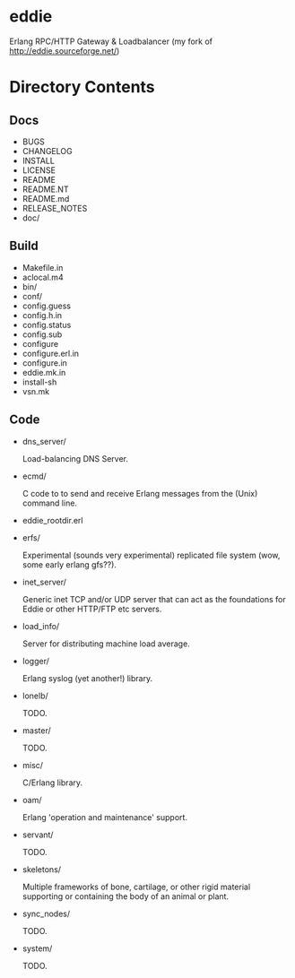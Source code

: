 eddie
=====

Erlang RPC/HTTP Gateway &amp; Loadbalancer (my fork of http://eddie.sourceforge.net/)


Directory Contents
==================

## Docs

* BUGS
* CHANGELOG
* INSTALL
* LICENSE
* README
* README.NT
* README.md
* RELEASE_NOTES
* doc/

## Build

* Makefile.in
* aclocal.m4
* bin/
* conf/
* config.guess
* config.h.in
* config.status
* config.sub
* configure
* configure.erl.in
* configure.in
* eddie.mk.in
* install-sh
* vsn.mk

## Code

* dns_server/

    Load-balancing DNS Server.

* ecmd/

    C code to to send and receive Erlang messages from the (Unix) command line.

* eddie_rootdir.erl

* erfs/

    Experimental (sounds very experimental) replicated file system (wow, some early erlang gfs??).

* inet_server/

    Generic inet TCP and/or UDP server that can act as the foundations for Eddie or other HTTP/FTP etc servers.

* load_info/

    Server for distributing machine load average.

* logger/

    Erlang syslog (yet another!) library.

* lonelb/

    TODO.

* master/

    TODO.

* misc/

    C/Erlang library.

* oam/

    Erlang 'operation and maintenance' support.

* servant/

    TODO.

* skeletons/

    Multiple frameworks of bone, cartilage, or other rigid material supporting or containing the body of an animal or plant.

* sync_nodes/

    TODO.

* system/

    TODO.


